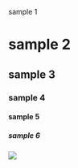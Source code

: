sample 1
# sample 2
## sample 3
### sample 4
#### sample 5
##### sample 6

![](https://netapp.io/wp-content/uploads/2018/05/ansible.png)
